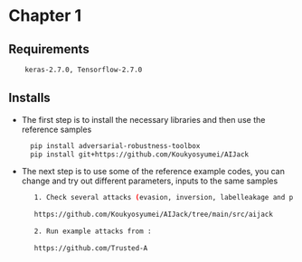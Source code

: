 # Chapter 1
## Requirements
```sh
    keras-2.7.0, Tensorflow-2.7.0
```
## Installs
- The first step is to install the necessary libraries and then use the reference samples
	```sh
      pip install adversarial-robustness-toolbox 
      pip install git+https://github.com/Koukyosyumei/AIJack
	```

- The next step is to use some of the reference example codes, you can change and try out different parameters, inputs to the same samples
	```sh
	   1. Check several attacks (evasion, inversion, labelleakage and poison attack) inside
	   
	   https://github.com/Koukyosyumei/AIJack/tree/main/src/aijack 
      
       2. Run example attacks from :
       
	   https://github.com/Trusted-A
